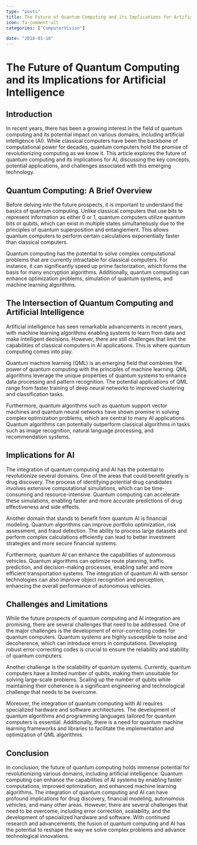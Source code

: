```yaml
---
type: "posts"
title: The Future of Quantum Computing and its Implications for Artificial Intelligence
icon: fa-comment-alt
categories: ["ComputerVision"]

date: "2018-01-18"
---
```




# The Future of Quantum Computing and its Implications for Artificial Intelligence

## Introduction

In recent years, there has been a growing interest in the field of quantum computing and its potential impact on various domains, including artificial intelligence (AI). While classical computers have been the backbone of computational power for decades, quantum computers hold the promise of revolutionizing computing as we know it. This article explores the future of quantum computing and its implications for AI, discussing the key concepts, potential applications, and challenges associated with this emerging technology.

## Quantum Computing: A Brief Overview

Before delving into the future prospects, it is important to understand the basics of quantum computing. Unlike classical computers that use bits to represent information as either 0 or 1, quantum computers utilize quantum bits or qubits, which can exist in multiple states simultaneously due to the principles of quantum superposition and entanglement. This allows quantum computers to perform certain calculations exponentially faster than classical computers.

Quantum computing has the potential to solve complex computational problems that are currently intractable for classical computers. For instance, it can significantly speed up prime factorization, which forms the basis for many encryption algorithms. Additionally, quantum computing can enhance optimization problems, simulation of quantum systems, and machine learning algorithms.

## The Intersection of Quantum Computing and Artificial Intelligence

Artificial intelligence has seen remarkable advancements in recent years, with machine learning algorithms enabling systems to learn from data and make intelligent decisions. However, there are still challenges that limit the capabilities of classical computers in AI applications. This is where quantum computing comes into play.

Quantum machine learning (QML) is an emerging field that combines the power of quantum computing with the principles of machine learning. QML algorithms leverage the unique properties of quantum systems to enhance data processing and pattern recognition. The potential applications of QML range from faster training of deep neural networks to improved clustering and classification tasks.

Furthermore, quantum algorithms such as quantum support vector machines and quantum neural networks have shown promise in solving complex optimization problems, which are central to many AI applications. Quantum algorithms can potentially outperform classical algorithms in tasks such as image recognition, natural language processing, and recommendation systems.

## Implications for AI

The integration of quantum computing and AI has the potential to revolutionize several domains. One of the areas that could benefit greatly is drug discovery. The process of identifying potential drug candidates involves extensive computational simulations, which can be time-consuming and resource-intensive. Quantum computing can accelerate these simulations, enabling faster and more accurate predictions of drug effectiveness and side effects.

Another domain that stands to benefit from quantum AI is financial modeling. Quantum algorithms can improve portfolio optimization, risk assessment, and fraud detection. The ability to process large datasets and perform complex calculations efficiently can lead to better investment strategies and more secure financial systems.

Furthermore, quantum AI can enhance the capabilities of autonomous vehicles. Quantum algorithms can optimize route planning, traffic prediction, and decision-making processes, enabling safer and more efficient transportation systems. The integration of quantum AI with sensor technologies can also improve object recognition and perception, enhancing the overall performance of autonomous vehicles.

## Challenges and Limitations

While the future prospects of quantum computing and AI integration are promising, there are several challenges that need to be addressed. One of the major challenges is the development of error-correcting codes for quantum computers. Quantum systems are highly susceptible to noise and decoherence, which can introduce errors in computations. Developing robust error-correcting codes is crucial to ensure the reliability and stability of quantum computers.

Another challenge is the scalability of quantum systems. Currently, quantum computers have a limited number of qubits, making them unsuitable for solving large-scale problems. Scaling up the number of qubits while maintaining their coherence is a significant engineering and technological challenge that needs to be overcome.

Moreover, the integration of quantum computing with AI requires specialized hardware and software architectures. The development of quantum algorithms and programming languages tailored for quantum computers is essential. Additionally, there is a need for quantum machine learning frameworks and libraries to facilitate the implementation and optimization of QML algorithms.

## Conclusion

In conclusion, the future of quantum computing holds immense potential for revolutionizing various domains, including artificial intelligence. Quantum computing can enhance the capabilities of AI systems by enabling faster computations, improved optimization, and enhanced machine learning algorithms. The integration of quantum computing and AI can have profound implications for drug discovery, financial modeling, autonomous vehicles, and many other areas. However, there are several challenges that need to be overcome, including error correction, scalability, and the development of specialized hardware and software. With continued research and advancements, the fusion of quantum computing and AI has the potential to reshape the way we solve complex problems and advance technological innovations.